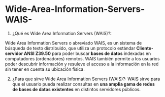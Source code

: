 # Wide-Area-Information-Servers-WAIS-

1. ¿Qué es Wide Area Information Servers (WAIS)?:

Wide Area Information Servers o abreviado WAIS, es un sistema de búsqueda de texto distribuido, que utiliza un protocolo estándar __Cliente-servidor ANSI Z39.50__ para
poder buscar __bases de datos__ indexadas en computadores (ordenadores) remotos. WAIS también permite a los usuarios poder descubrir información y resuleve el acceso a
la información en la red sin tener en cuenta su ubicación física.

2. ¿Para que sirve Wide Area Information Servers (WAIS)?:
WAIS sirve para que el usuario pueda realizar consultas en __una amplia gama de redes de bases de datos existentes__ en distintos servidores públicos. 